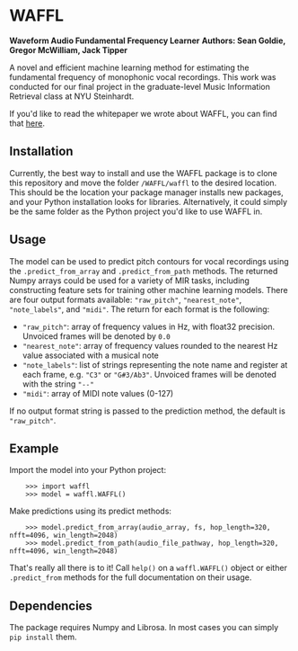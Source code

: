# WAFFL

**Waveform Audio Fundamental Frequency Learner**
**Authors: Sean Goldie, Gregor McWilliam, Jack Tipper**

A novel and efficient machine learning method for estimating the fundamental frequency of monophonic vocal recordings. This work was conducted for our final project in the graduate-level Music Information Retrieval class at NYU Steinhardt.

If you'd like to read the whitepaper we wrote about WAFFL, you can find that [here](https://gregormcw.com/waffl/WAFFL_paper_release.pdf).

## Installation

Currently, the best way to install and use the WAFFL package is to clone this repository and move the folder `/WAFFL/waffl` to the desired location. This should be the location your package manager installs new packages, and your Python installation looks for libraries. Alternatively, it could simply be the same folder as the Python project you'd like to use WAFFL in.

## Usage

The model can be used to predict pitch contours for vocal recordings using the `.predict_from_array` and `.predict_from_path` methods. The returned Numpy arrays could be used for a variety of MIR tasks, including constructing feature sets for training other machine learning models. There are four output formats available: `"raw_pitch"`, `"nearest_note"`, `"note_labels"`, and `"midi"`. The return for each format is the following: 
* `"raw_pitch"`: array of frequency values in Hz, with float32 precision. Unvoiced frames will be denoted by `0.0`
* `"nearest_note"`: array of frequency values rounded to the nearest Hz value associated with a musical note
* `"note_labels"`: list of strings representing the note name and register at each frame, e.g. `"C3"` or `"G#3/Ab3"`. Unvoiced frames will be denoted with the string `"--"`
* `"midi"`: array of MIDI note values (0-127)

If no output format string is passed to the prediction method, the default is `"raw_pitch"`.

## Example

Import the model into your Python project:
```
    >>> import waffl
    >>> model = waffl.WAFFL()
```
Make predictions using its predict methods:
```
    >>> model.predict_from_array(audio_array, fs, hop_length=320, nfft=4096, win_length=2048)
    >>> model.predict_from_path(audio_file_pathway, hop_length=320, nfft=4096, win_length=2048)
```

That's really all there is to it! Call `help()` on a `waffl.WAFFL()` object or either `.predict_from` methods for the full documentation on their usage.

## Dependencies
The package requires Numpy and Librosa. In most cases you can simply `pip install` them.